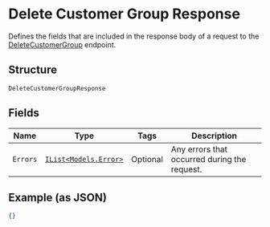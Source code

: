 
# Delete Customer Group Response

Defines the fields that are included in the response body of
a request to the [DeleteCustomerGroup](#endpoint-deletecustomergroup) endpoint.

## Structure

`DeleteCustomerGroupResponse`

## Fields

| Name | Type | Tags | Description |
|  --- | --- | --- | --- |
| `Errors` | [`IList<Models.Error>`](/doc/models/error.md) | Optional | Any errors that occurred during the request. |

## Example (as JSON)

```json
{}
```

